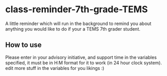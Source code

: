 # class-reminder-7th-grade-TEMS
A little reminder which will run in the background to remind you about anything you would like to do if your a TEMS 7th grader student.


## How to use

Please enter in your advisory initiative, and support time in the variables specified, it must be in H:M format for it to work (in 24 hour clock system).
edit more stuff in the variables for you likings :)
